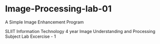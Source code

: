 # Image-Processing-lab-01
A Simple Image  Enhancement Program

SLIIT Information Technology 4 year Image Understanding and Processing Subject Lab Excercise - 1
